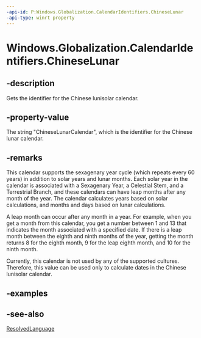 ```yaml
---
-api-id: P:Windows.Globalization.CalendarIdentifiers.ChineseLunar
-api-type: winrt property
---
```


<!-- Property syntax
public string ChineseLunar { get; }
-->

# Windows.Globalization.CalendarIdentifiers.ChineseLunar

## -description
Gets the identifier for the Chinese lunisolar calendar.

## -property-value
The string "ChineseLunarCalendar", which is the identifier for the Chinese lunar calendar.

## -remarks
<!--Should I/how much can I adapt from https://msdn.microsoft.com/library/system.globalization.chineselunisolarcalendar ?-->
This calendar supports the sexagenary year cycle (which repeats every 60 years) in addition to solar years and lunar months. Each solar year in the calendar is associated with a Sexagenary Year, a Celestial Stem, and a Terrestrial Branch, and these calendars can have leap months after any month of the year. The calendar calculates years based on solar calculations, and months and days based on lunar calculations.

A leap month can occur after any month in a year. For example, when you get a month from this calendar, you get a number between 1 and 13 that indicates the month associated with a specified date. If there is a leap month between the eighth and ninth months of the year, getting the month returns 8 for the eighth month, 9 for the leap eighth month, and 10 for the ninth month.

Currently, this calendar is not used by any of the supported cultures. Therefore, this value can be used only to calculate dates in the Chinese lunisolar calendar.

## -examples

## -see-also
[ResolvedLanguage](calendar_resolvedlanguage.md)
